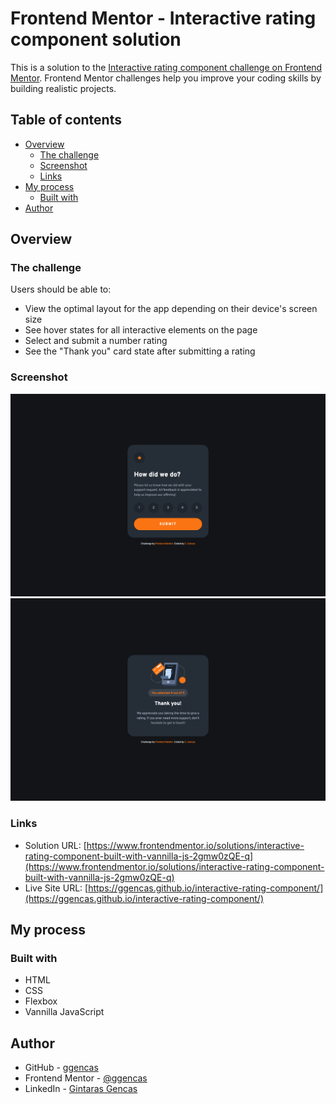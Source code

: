 # Frontend Mentor - Interactive rating component solution

This is a solution to the [Interactive rating component challenge on Frontend Mentor](https://www.frontendmentor.io/challenges/interactive-rating-component-koxpeBUmI). Frontend Mentor challenges help you improve your coding skills by building realistic projects.

## Table of contents

- [Overview](#overview)
  - [The challenge](#the-challenge)
  - [Screenshot](#screenshot)
  - [Links](#links)
- [My process](#my-process)
  - [Built with](#built-with)
- [Author](#author)

## Overview

### The challenge

Users should be able to:

- View the optimal layout for the app depending on their device's screen size
- See hover states for all interactive elements on the page
- Select and submit a number rating
- See the "Thank you" card state after submitting a rating

### Screenshot

![](./images/rating-screenshot.png)
![](./images/thank_you-screenshot.png)

### Links

- Solution URL: [https://www.frontendmentor.io/solutions/interactive-rating-component-built-with-vannilla-js-2gmw0zQE-q](https://www.frontendmentor.io/solutions/interactive-rating-component-built-with-vannilla-js-2gmw0zQE-q)
- Live Site URL: [https://ggencas.github.io/interactive-rating-component/](https://ggencas.github.io/interactive-rating-component/)

## My process

### Built with

- HTML
- CSS
- Flexbox
- Vannilla JavaScript

## Author

- GitHub - [ggencas](https://github.com/ggencas)
- Frontend Mentor - [@ggencas](https://www.frontendmentor.io/profile/ggencas)
- LinkedIn - [Gintaras Gencas](https://www.linkedin.com/in/gintaras-gencas/)
